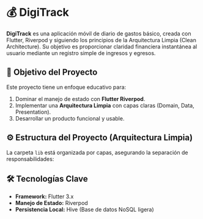 # 💰 DigiTrack

**DigiTrack** es una aplicación móvil de diario de gastos básico, creada con Flutter, Riverpod y siguiendo los principios de la Arquitectura Limpia (Clean Architecture). Su objetivo es proporcionar claridad financiera instantánea al usuario mediante un registro simple de ingresos y egresos.

## 🎯 Objetivo del Proyecto

Este proyecto tiene un enfoque educativo para:
1. Dominar el manejo de estado con **Flutter Riverpod**.
2. Implementar una **Arquitectura Limpia** con capas claras (Domain, Data, Presentation).
3. Desarrollar un producto funcional y usable.

## ⚙️ Estructura del Proyecto (Arquitectura Limpia)

La carpeta `lib` está organizada por capas, asegurando la separación de responsabilidades:

## 🛠️ Tecnologías Clave

* **Framework:** Flutter 3.x
* **Manejo de Estado:** Riverpod
* **Persistencia Local:** Hive (Base de datos NoSQL ligera)